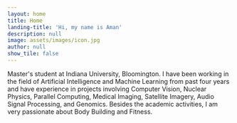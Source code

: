 ```yaml
---
layout: home
title: Home
landing-title: 'Hi, my name is Aman'
description: null
image: assets/images/icon.jpg
author: null
show_tile: false
---
```


Master's student at Indiana University, Bloomington. I have been working in the field of Artificial Intelligence and Machine Learning from past four years and have experience in projects involving Computer Vision, Nuclear Physics, Parallel Computing, Medical Imaging, Satellite Imagery, Audio Signal Processing, and Genomics. Besides the academic activities, I am very passionate about Body Building and Fitness.
